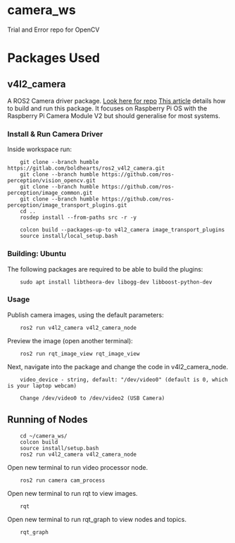 # camera_ws
Trial and Error repo for OpenCV

# Packages Used
## v4l2_camera
A ROS2 Camera driver package. [Look here for repo](https://github.com/tier4/ros2_v4l2_camera/tree/galactic)
[This article](https://medium.com/swlh/raspberry-pi-ros-2-camera-eef8f8b94304) details how to build and run this package. It focuses on Raspberry Pi OS with the Raspberry Pi Camera Module V2 but should generalise for most systems.

### Install & Run Camera Driver
Inside workspace run:

        git clone --branch humble https://gitlab.com/boldhearts/ros2_v4l2_camera.git
        git clone --branch humble https://github.com/ros-perception/vision_opencv.git
        git clone --branch humble https://github.com/ros-perception/image_common.git
        git clone --branch humble https://github.com/ros-perception/image_transport_plugins.git
        cd ..
        rosdep install --from-paths src -r -y

        colcon build --packages-up-to v4l2_camera image_transport_plugins
        source install/local_setup.bash

### Building: Ubuntu
The following packages are required to be able to build the plugins:

        sudo apt install libtheora-dev libogg-dev libboost-python-dev

### Usage
Publish camera images, using the default parameters:

        ros2 run v4l2_camera v4l2_camera_node

Preview the image (open another terminal):

        ros2 run rqt_image_view rqt_image_view

Next, navigate into the package and change the code in v4l2_camera_node. 

        video_device - string, default: "/dev/video0" (default is 0, which is your laptop webcam)

        Change /dev/video0 to /dev/video2 (USB Camera)

## Running of Nodes

        cd ~/camera_ws/
        colcon build
        source install/setup.bash
        ros2 run v4l2_camera v4l2_camera_node

Open new terminal to run video processor node.
        
        ros2 run camera cam_process

Open new terminal to run rqt to view images.

        rqt

Open new terminal to run rqt_graph to view nodes and topics.

        rqt_graph

